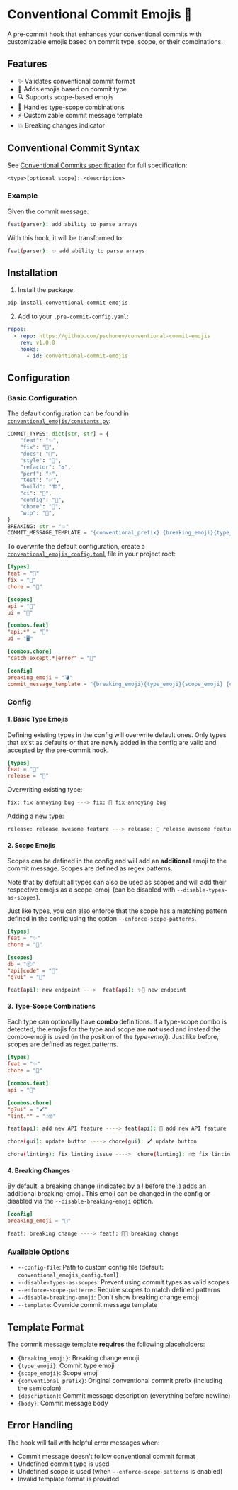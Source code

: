 # Conventional Commit Emojis 🎨

A pre-commit hook that enhances your conventional commits with customizable emojis based on commit type, scope, or their combinations.

## Features

- ✨ Validates conventional commit format
- 🎯 Adds emojis based on commit type
- 🔍 Supports scope-based emojis
- 🔄 Handles type-scope combinations
- ⚡ Customizable commit message template
- 💥 Breaking changes indicator

## Conventional Commit Syntax

See [Conventional Commits specification](https://www.conventionalcommits.org/en/v1.0.0/) for full specification:

```text
<type>[optional scope]: <description>
```

### Example

Given the commit message:

```bash
feat(parser): add ability to parse arrays
```

With this hook, it will be transformed to:

```bash
feat(parser): ✨ add ability to parse arrays
```

## Installation

1. Install the package:

```bash
pip install conventional-commit-emojis
```

2. Add to your `.pre-commit-config.yaml`:

```yaml
repos:
  - repo: https://github.com/pschonev/conventional-commit-emojis
    rev: v1.0.0
    hooks:
      - id: conventional-commit-emojis
```

## Configuration

### Basic Configuration

The default configuration can be found in [`conventional_emojis/constants.py`](conventional_emojis/constants.py):

```python
COMMIT_TYPES: dict[str, str] = {
    "feat": "✨",
    "fix": "🐛",
    "docs": "📝",
    "style": "💄",
    "refactor": "♻️",
    "perf": "⚡️",
    "test": "✅",
    "build": "🏗️",
    "ci": "👷",
    "config": "🔧",
    "chore": "🧹",
    "wip": "🚧",
}
BREAKING: str = "💥"
COMMIT_MESSAGE_TEMPLATE = "{conventional_prefix} {breaking_emoji}{type_emoji}{scope_emoji} {description}\n{body}"
```

To overwrite the default configuration, create a [`conventional_emojis_config.toml`](conventional_emojis_config.toml) file in your project root:

```toml
[types]
feat = "🚀"
fix = "🔧"
chore = "🧹"

[scopes]
api = "🔌"
ui = "🎨"

[combos.feat]
"api.*" = "🐍"
ui = "🖥️"

[combos.chore]
"catch|except.*|error" = "🥅"

[config]
breaking_emoji = "💣"
commit_message_template = "{breaking_emoji}{type_emoji}{scope_emoji} {conventional_prefix}: {description}\n\n{body}"
```

### Config

#### 1. Basic Type Emojis

Defining existing types in the config will overwrite default ones. Only types that exist as defaults or that are newly added in the config are valid and accepted by the pre-commit hook.

```toml
[types]
feat = "🍕"
release = "🚀"
```

Overwriting existing type:

```bash
fix: fix annoying bug ---> fix: 🍕 fix annoying bug
```

Adding a new type:

```bash
release: release awesome feature ---> release: 🚀 release awesome feature
```

#### 2. Scope Emojis

Scopes can be defined in the config and will add an **additional** emoji to the commit message. Scopes are defined as regex patterns.

Note that by default all types can also be used as scopes and will add their respective emojis as a scope-emoji (can be disabled with `--disable-types-as-scopes`).

Just like types, you can also enforce that the scope has a matching pattern defined in the config using the option `--enforce-scope-patterns`.

```toml
[types]
feat = "✨"
chore = "🧹"

[scopes]
db = "📦"
"api|code" = "🔌"
"g?ui" = "🎨"
```

```bash
feat(api): new endpoint --->  feat(api): ✨🔌 new endpoint
```

#### 3. Type-Scope Combinations

Each type can optionally have **combo** definitions. If a type-scope combo is detected, the emojis for the type and scope are **not** used and instead the combo-emoji is used (in the position of the *type-emoji*). Just like before, scopes are defined as regex patterns.

```toml
[types]
feat = "✨"
chore = "🧹"

[combos.feat]
api = "🐍"

[combos.chore]
"g?ui" = "🖌️"
"lint.*" = "☝️🤓"
```

```bash
feat(api): add new API feature ----> feat(api): 🐍 add new API feature

chore(gui): update button ----> chore(gui): 🖌️ update button

chore(linting): fix linting issue ---->  chore(linting): ☝️🤓 fix linting issue
```

#### 4. Breaking Changes

By default, a breaking change (indicated by a ! before the :) adds an additional breaking-emoji. This emoji can be changed in the config or disabled via the `--disable-breaking-emoji` option.

```toml
[config]
breaking_emoji = "🎉"
```

```bash
feat!: breaking change ----> feat!: 🎉✨ breaking change
```

### Available Options

- `--config-file`: Path to custom config file (default: `conventional_emojis_config.toml`)
- `--disable-types-as-scopes`: Prevent using commit types as valid scopes
- `--enforce-scope-patterns`: Require scopes to match defined patterns
- `--disable-breaking-emoji`: Don't show breaking change emoji
- `--template`: Override commit message template

## Template Format

The commit message template **requires** the following placeholders:

- `{breaking_emoji}`: Breaking change emoji
- `{type_emoji}`: Commit type emoji
- `{scope_emoji}`: Scope emoji
- `{conventional_prefix}`: Original conventional commit prefix (including the semicolon)
- `{description}`: Commit message description (everything before newline)
- `{body}`: Commit message body

## Error Handling

The hook will fail with helpful error messages when:

- Commit message doesn't follow conventional commit format
- Undefined commit type is used
- Undefined scope is used (when `--enforce-scope-patterns` is enabled)
- Invalid template format is provided
